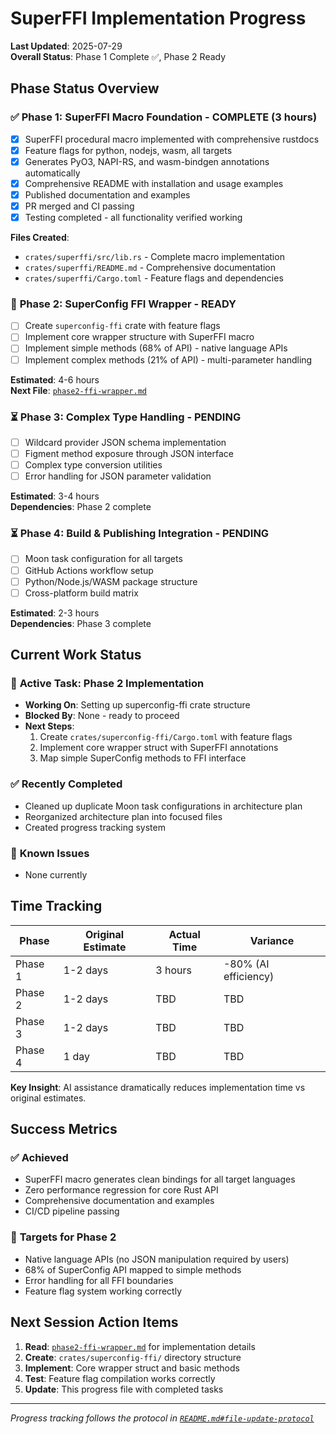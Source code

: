 # SuperFFI Implementation Progress

**Last Updated**: 2025-07-29\
**Overall Status**: Phase 1 Complete ✅, Phase 2 Ready

## Phase Status Overview

### ✅ **Phase 1: SuperFFI Macro Foundation** - COMPLETE (3 hours)

- [x] SuperFFI procedural macro implemented with comprehensive rustdocs
- [x] Feature flags for python, nodejs, wasm, all targets
- [x] Generates PyO3, NAPI-RS, and wasm-bindgen annotations automatically
- [x] Comprehensive README with installation and usage examples
- [x] Published documentation and examples
- [x] PR merged and CI passing
- [x] Testing completed - all functionality verified working

**Files Created**:

- `crates/superffi/src/lib.rs` - Complete macro implementation
- `crates/superffi/README.md` - Comprehensive documentation
- `crates/superffi/Cargo.toml` - Feature flags and dependencies

### 🔄 **Phase 2: SuperConfig FFI Wrapper** - READY

- [ ] Create `superconfig-ffi` crate with feature flags
- [ ] Implement core wrapper structure with SuperFFI macro
- [ ] Implement simple methods (68% of API) - native language APIs
- [ ] Implement complex methods (21% of API) - multi-parameter handling

**Estimated**: 4-6 hours\
**Next File**: [`phase2-ffi-wrapper.md`](./phase2-ffi-wrapper.md)

### ⏳ **Phase 3: Complex Type Handling** - PENDING

- [ ] Wildcard provider JSON schema implementation
- [ ] Figment method exposure through JSON interface
- [ ] Complex type conversion utilities
- [ ] Error handling for JSON parameter validation

**Estimated**: 3-4 hours\
**Dependencies**: Phase 2 complete

### ⏳ **Phase 4: Build & Publishing Integration** - PENDING

- [ ] Moon task configuration for all targets
- [ ] GitHub Actions workflow setup
- [ ] Python/Node.js/WASM package structure
- [ ] Cross-platform build matrix

**Estimated**: 2-3 hours\
**Dependencies**: Phase 3 complete

## Current Work Status

### 🎯 **Active Task**: Phase 2 Implementation

- **Working On**: Setting up superconfig-ffi crate structure
- **Blocked By**: None - ready to proceed
- **Next Steps**:
  1. Create `crates/superconfig-ffi/Cargo.toml` with feature flags
  2. Implement core wrapper struct with SuperFFI annotations
  3. Map simple SuperConfig methods to FFI interface

### ✅ **Recently Completed**

- Cleaned up duplicate Moon task configurations in architecture plan
- Reorganized architecture plan into focused files
- Created progress tracking system

### 🚫 **Known Issues**

- None currently

## Time Tracking

| Phase   | Original Estimate | Actual Time | Variance             |
| ------- | ----------------- | ----------- | -------------------- |
| Phase 1 | 1-2 days          | 3 hours     | -80% (AI efficiency) |
| Phase 2 | 1-2 days          | TBD         | TBD                  |
| Phase 3 | 1-2 days          | TBD         | TBD                  |
| Phase 4 | 1 day             | TBD         | TBD                  |

**Key Insight**: AI assistance dramatically reduces implementation time vs original estimates.

## Success Metrics

### ✅ **Achieved**

- SuperFFI macro generates clean bindings for all target languages
- Zero performance regression for core Rust API
- Comprehensive documentation and examples
- CI/CD pipeline passing

### 🎯 **Targets for Phase 2**

- Native language APIs (no JSON manipulation required by users)
- 68% of SuperConfig API mapped to simple methods
- Error handling for all FFI boundaries
- Feature flag system working correctly

## Next Session Action Items

1. **Read**: [`phase2-ffi-wrapper.md`](./phase2-ffi-wrapper.md) for implementation details
2. **Create**: `crates/superconfig-ffi/` directory structure
3. **Implement**: Core wrapper struct and basic methods
4. **Test**: Feature flag compilation works correctly
5. **Update**: This progress file with completed tasks

---

_Progress tracking follows the protocol in [`README.md#file-update-protocol`](./README.md#file-update-protocol)_
